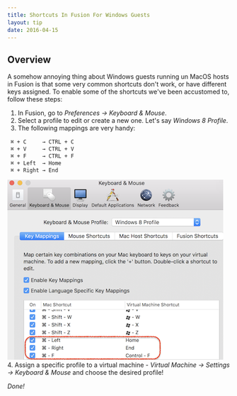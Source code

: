 ```yaml
---
title: Shortcuts In Fusion For Windows Guests
layout: tip
date: 2016-04-15
---
```


## Overview

A somehow annoying thing about Windows guests running un MacOS hosts in Fusion is that some very common shortcuts don't work, or have different keys assigned. To enable some of the shortcuts we've been accustomed to, follow these steps:

1. In Fusion, go to _Preferences → Keyboard & Mouse_.
2. Select a profile to edit or create a new one. Let's say _Windows 8 Profile_.
3. The following mappings are very handy:
```
 ⌘ + C     → CTRL + C
 ⌘ + V     → CTRL + V
 ⌘ + F     → CTRL + F
 ⌘ + Left  → Home
 ⌘ + Right → End
```
![fusion-keys](/assets/images/tips/fusion-keys.png)
4. Assign a specific profile to a virtual machine - _Virtual Machine → Settings → Keyboard & Mouse_ and choose the desired profile!

_Done!_
